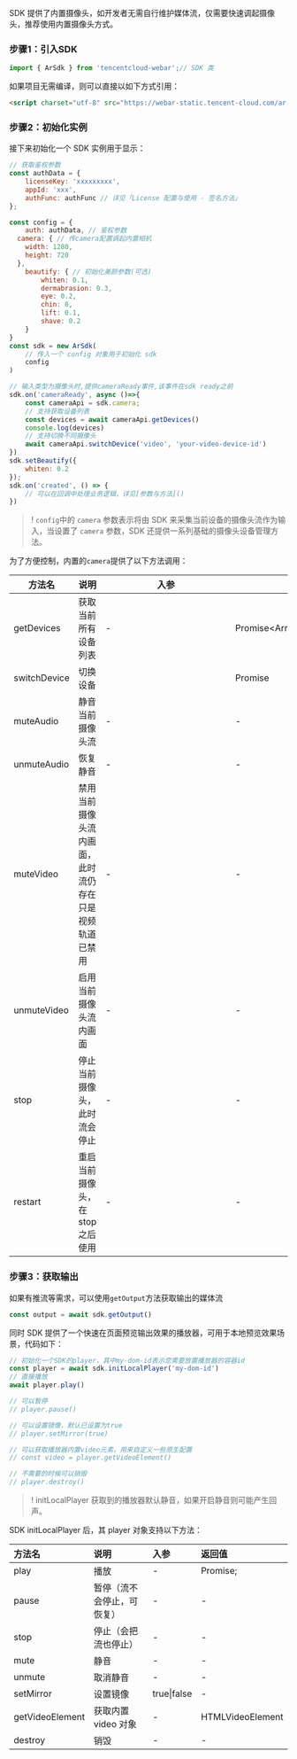 SDK 提供了内置摄像头，如开发者无需自行维护媒体流，仅需要快速调起摄像头，推荐使用内置摄像头方式。

### 步骤1：引入SDK
```javascript
import { ArSdk } from 'tencentcloud-webar';// SDK 类
```
如果项目无需编译，则可以直接以如下方式引用：
```html
<script charset="utf-8" src="https://webar-static.tencent-cloud.com/ar-sdk/resources/latest/webar-sdk.umd.js"></script>
```

### 步骤2：初始化实例
接下来初始化一个 SDK 实例用于显示：
```javascript
// 获取鉴权参数
const authData = {
	licenseKey: 'xxxxxxxxx',
	appId: 'xxx',
	authFunc: authFunc // 详见「License 配置与使用 - 签名方法」
};

const config = {
	auth: authData, // 鉴权参数
  camera: { // 传camera配置调起内置相机
    width: 1280,
    height: 720
  },
	beautify: { // 初始化美颜参数(可选)
		whiten: 0.1,
		dermabrasion: 0.3,
		eye: 0.2,
		chin: 0,
		lift: 0.1,
		shave: 0.2
	}
}
const sdk = new ArSdk(
	// 传入一个 config 对象用于初始化 sdk
	config
)

// 输入类型为摄像头时,提供cameraReady事件,该事件在sdk ready之前
sdk.on('cameraReady', async ()=>{
    const cameraApi = sdk.camera;
    // 支持获取设备列表
    const devices = await cameraApi.getDevices()
    console.log(devices)
    // 支持切换不同摄像头
    await cameraApi.switchDevice('video', 'your-video-device-id')
})
sdk.setBeautify({
	whiten: 0.2
});
sdk.on('created', () => {
	// 可以在回调中处理业务逻辑，详见[参数与方法]()
})
```

>! `config`中的 `camera` 参数表示将由 SDK 来采集当前设备的摄像头流作为输入，当设置了 `camera` 参数，SDK 还提供一系列基础的摄像头设备管理方法。

为了方便控制，内置的`camera`提供了以下方法调用：
<table>
<thead><tr><th>方法名</th><th>说明</th><th>入参</th><th>返回值</th></tr></thead>
<tbody>
<tr>
<td>getDevices</td>
<td>获取当前所有设备列表</td>
<td>-</td>
<td>Promise&lt;Array&lt;MediaDeviceInfo&gt;&gt;</td>
</tr><tr>
<td>switchDevice</td>
<td>切换设备</td>
<td><pre style="color:white">type:string, deviceId:string</pre></td>
<td>Promise
</td>
</tr>
<tr>
<td>muteAudio</td>
<td>静音当前摄像头流</td>
<td>-</td>
<td>-</td>
</tr><tr>
<td>unmuteAudio</td>
<td>恢复静音</td>
<td>-</td>
<td>-</td>
</tr><tr>
<td>muteVideo</td>
<td>禁用当前摄像头流内画面，此时流仍存在只是视频轨道已禁用</td>
<td>-</td>
<td>-</td>
</tr><tr>
<td>unmuteVideo</td>
<td>启用当前摄像头流内画面</td>
<td>-</td>
<td>-</td>
</tr><tr>
<td>stop</td>
<td>停止当前摄像头，此时流会停止</td>
<td>-</td>
<td>-</td>
</tr><tr>
<td>restart</td>
<td>重启当前摄像头，在 stop 之后使用</td>
<td>-</td>
<td>-</td>
</tr></tbody></table>

### 步骤3：获取输出
如果有推流等需求，可以使用`getOutput`方法获取输出的媒体流
```javascript
const output = await sdk.getOutput()
```

同时 SDK 提供了一个快速在页面预览输出效果的播放器，可用于本地预览效果场景，代码如下：
```javascript
// 初始化一个SDK的player，其中my-dom-id表示您需要放置播放器的容器id
const player = await sdk.initLocalPlayer('my-dom-id')
// 直接播放
await player.play()

// 可以暂停
// player.pause()

// 可以设置镜像，默认已设置为true
// player.setMirror(true)

// 可以获取播放器内置video元素，用来自定义一些原生配置
// const video = player.getVideoElement()

// 不需要的时候可以销毁
// player.destroy()
```
>! initLocalPlayer 获取到的播放器默认静音，如果开启静音则可能产生回声。

SDK initLocalPlayer 后，其 player 对象支持以下方法：

| 方法名          | 说明                       | 入参        | 返回值           |
| :-------------- | :------------------------- | :---------- | :--------------- |
| play            | 播放                       | -           | Promise;         |
| pause           | 暂停（流不会停止，可恢复） | -           | -                |
| stop            | 停止（会把流也停止）       | -           | -                |
| mute            | 静音                       | -           | -                |
| unmute          | 取消静音                   | -           | -                |
| setMirror       | 设置镜像                   | true\|false | -                |
| getVideoElement | 获取内置 video 对象        | -           | HTMLVideoElement |
| destroy         | 销毁                       | -           | -                |




